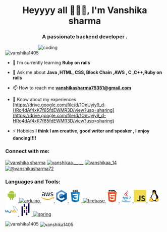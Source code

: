 
<h1 align="center">Heyyyy all 🙋🏻‍♀️, I'm Vanshika sharma</h1>
<h3 align="center">A passionate backend developer .</h3>
<image align ="right" alt ="coding" width = "400" src ="https://i.pinimg.com/originals/e7/26/c7/e726c74ac081eed50feee1433d12c998.gif">

<p align="left"> <img src="https://komarev.com/ghpvc/?username=vanshika1405&label=Profile%20views&color=0e75b6&style=flat" alt="vanshika1405" /> </p>

- 🌱 I’m currently learning **Ruby on rails**

- 💬 Ask me about **Java ,HTML, CSS, Block Chain ,AWS , C ,C++,Ruby on rails**

- 📫 How to reach me **vanshikasharma75351@gmail.com**

- 📄 Know about my experiences [https://drive.google.com/file/d/1OnUyiy9_d-HRo4dAf4xK7f85fdEWMR3D/view?usp=sharing](https://drive.google.com/file/d/1OnUyiy9_d-HRo4dAf4xK7f85fdEWMR3D/view?usp=sharing)

- ⚡ Hobbies **I think I am creative, good writer and speaker , I enjoy dancing!!!!**

<h3 align="left">Connect with me:</h3>
<p align="left">
<a href="https://linkedin.com/in/vanshika sharma" target="blank"><img align="center" src="https://raw.githubusercontent.com/rahuldkjain/github-profile-readme-generator/master/src/images/icons/Social/linked-in-alt.svg" alt="vanshika sharma" height="30" width="40" /></a>
<a href="https://instagram.com/vanshikaa.__.__" target="blank"><img align="center" src="https://raw.githubusercontent.com/rahuldkjain/github-profile-readme-generator/master/src/images/icons/Social/instagram.svg" alt="vanshikaa.__.__" height="30" width="40" /></a>
<a href="https://www.codechef.com/users/vanshikaa_14" target="blank"><img align="center" src="https://cdn.jsdelivr.net/npm/simple-icons@3.1.0/icons/codechef.svg" alt="vanshikaa_14" height="30" width="40" /></a>
<a href="https://www.hackerrank.com/@vanshikasharma72" target="blank"><img align="center" src="https://raw.githubusercontent.com/rahuldkjain/github-profile-readme-generator/master/src/images/icons/Social/hackerrank.svg" alt="@vanshikasharma72" height="30" width="40" /></a>
</p>

<h3 align="left">Languages and Tools:</h3>
<p align="left"> <a href="https://developer.android.com" target="_blank" rel="noreferrer"> <img src="https://raw.githubusercontent.com/devicons/devicon/master/icons/android/android-original-wordmark.svg" alt="android" width="40" height="40"/> </a> <a href="https://www.arduino.cc/" target="_blank" rel="noreferrer"> <img src="https://cdn.worldvectorlogo.com/logos/arduino-1.svg" alt="arduino" width="40" height="40"/> </a> <a href="https://aws.amazon.com" target="_blank" rel="noreferrer"> <img src="https://raw.githubusercontent.com/devicons/devicon/master/icons/amazonwebservices/amazonwebservices-original-wordmark.svg" alt="aws" width="40" height="40"/> </a> <a href="https://www.cprogramming.com/" target="_blank" rel="noreferrer"> <img src="https://raw.githubusercontent.com/devicons/devicon/master/icons/c/c-original.svg" alt="c" width="40" height="40"/> </a> <a href="https://www.w3schools.com/css/" target="_blank" rel="noreferrer"> <img src="https://raw.githubusercontent.com/devicons/devicon/master/icons/css3/css3-original-wordmark.svg" alt="css3" width="40" height="40"/> </a> <a href="https://firebase.google.com/" target="_blank" rel="noreferrer"> <img src="https://www.vectorlogo.zone/logos/firebase/firebase-icon.svg" alt="firebase" width="40" height="40"/> </a> <a href="https://www.w3.org/html/" target="_blank" rel="noreferrer"> <img src="https://raw.githubusercontent.com/devicons/devicon/master/icons/html5/html5-original-wordmark.svg" alt="html5" width="40" height="40"/> </a> <a href="https://www.java.com" target="_blank" rel="noreferrer"> <img src="https://raw.githubusercontent.com/devicons/devicon/master/icons/java/java-original.svg" alt="java" width="40" height="40"/> </a> <a href="https://developer.mozilla.org/en-US/docs/Web/JavaScript" target="_blank" rel="noreferrer"> <img src="https://raw.githubusercontent.com/devicons/devicon/master/icons/javascript/javascript-original.svg" alt="javascript" width="40" height="40"/> </a> <a href="https://www.linux.org/" target="_blank" rel="noreferrer"> <img src="https://raw.githubusercontent.com/devicons/devicon/master/icons/linux/linux-original.svg" alt="linux" width="40" height="40"/> </a> <a href="https://www.mysql.com/" target="_blank" rel="noreferrer"> <img src="https://raw.githubusercontent.com/devicons/devicon/master/icons/mysql/mysql-original-wordmark.svg" alt="mysql" width="40" height="40"/> </a> <a href="https://pandas.pydata.org/" target="_blank" rel="noreferrer"> <img src="https://raw.githubusercontent.com/devicons/devicon/2ae2a900d2f041da66e950e4d48052658d850630/icons/pandas/pandas-original.svg" alt="pandas" width="40" height="40"/> </a> <a href="https://spring.io/" target="_blank" rel="noreferrer"> <img src="https://www.vectorlogo.zone/logos/springio/springio-icon.svg" alt="spring" width="40" height="40"/> </a> </p>

<p><img align="left" src="https://github-readme-stats.vercel.app/api/top-langs?username=vanshika1405&show_icons=true&locale=en&layout=compact" alt="vanshika1405" /></p>

<p>&nbsp;<img align="center" src="https://github-readme-stats.vercel.app/api?username=vanshika1405&show_icons=true&locale=en" alt="vanshika1405" /></p>
